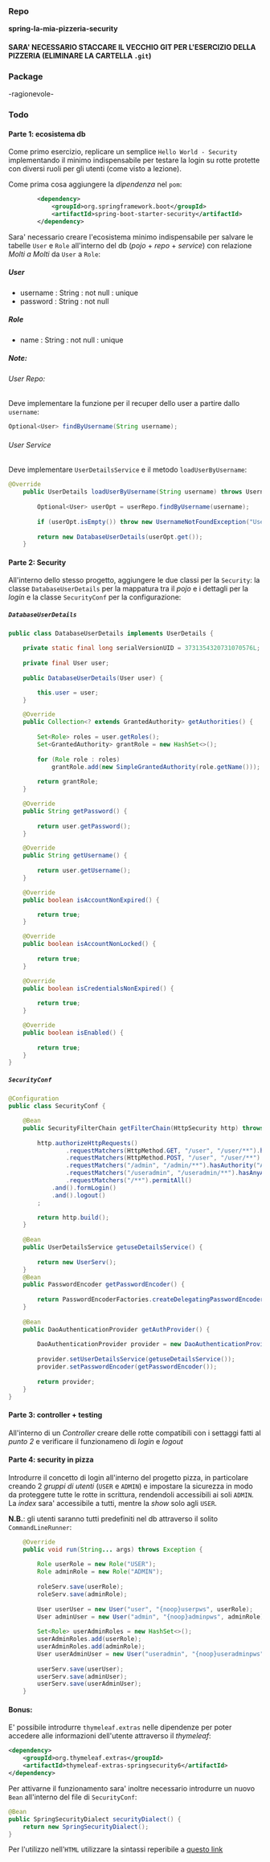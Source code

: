 ### Repo
**spring-la-mia-pizzeria-security**
#### SARA' NECESSARIO STACCARE IL VECCHIO GIT PER L'ESERCIZIO DELLA PIZZERIA (ELIMINARE LA CARTELLA `.git`)

### Package
-ragionevole-

### Todo
#### Parte 1: ecosistema db
Come primo esercizio, replicare un semplice `Hello World - Security` implementando il minimo indispensabile per testare la login su rotte protette con diversi ruoli per gli utenti (come visto a lezione).

Come prima cosa aggiungere la *dipendenza* nel `pom`:
```xml 
		<dependency>
		    <groupId>org.springframework.boot</groupId>
		    <artifactId>spring-boot-starter-security</artifactId>
		</dependency>
```

Sara' necessario creare l'ecosistema minimo indispensabile per salvare le tabelle `User` e `Role` all'interno del db (*pojo* + *repo* + *service*) con relazione *Molti a Molti* da `User` a `Role`:

##### User
- username : String : not null : unique
- password : String : not null

##### Role
- name : String : not null : unique

##### Note:
###### User Repo:
Deve implementare la funzione per il recuper dello user a partire dallo `username`:
```java
Optional<User> findByUsername(String username);
```

###### User Service
Deve implementare `UserDetailsService` e il metodo `loadUserByUsername`:
```java
@Override
	public UserDetails loadUserByUsername(String username) throws UsernameNotFoundException {
		
		Optional<User> userOpt = userRepo.findByUsername(username);
		
		if (userOpt.isEmpty()) throw new UsernameNotFoundException("User not found");
		
		return new DatabaseUserDetails(userOpt.get());
	}
```

#### Parte 2: Security
All'interno dello stesso progetto, aggiungere le due classi per la `Security`: la classe `DatabaseUserDetails` per la mappatura tra il *pojo* e i dettagli per la *login* e la classe `SecurityConf` per la configurazione:

##### `DatabaseUserDetails`
```java
public class DatabaseUserDetails implements UserDetails {

	private static final long serialVersionUID = 3731354320731070576L;
	
	private final User user;
	
	public DatabaseUserDetails(User user) {

		this.user = user;
	}

	@Override
	public Collection<? extends GrantedAuthority> getAuthorities() {
		
		Set<Role> roles = user.getRoles();
		Set<GrantedAuthority> grantRole = new HashSet<>();
		
		for (Role role : roles) 
			grantRole.add(new SimpleGrantedAuthority(role.getName()));
		
		return grantRole;
	}

	@Override
	public String getPassword() {
		
		return user.getPassword();
	}

	@Override
	public String getUsername() {
		
		return user.getUsername();
	}

	@Override
	public boolean isAccountNonExpired() {

		return true;
	}

	@Override
	public boolean isAccountNonLocked() {
		
		return true;
	}

	@Override
	public boolean isCredentialsNonExpired() {
		
		return true;
	}

	@Override
	public boolean isEnabled() {
		
		return true;
	}	
}
```

##### `SecurityConf`
```java
@Configuration
public class SecurityConf {

	@Bean
	public SecurityFilterChain getFilterChain(HttpSecurity http) throws Exception {
		
		http.authorizeHttpRequests()
				.requestMatchers(HttpMethod.GET, "/user", "/user/**").hasAuthority("USER")
				.requestMatchers(HttpMethod.POST, "/user", "/user/**").hasAuthority("ADMIN")
				.requestMatchers("/admin", "/admin/**").hasAuthority("ADMIN")
				.requestMatchers("/useradmin", "/useradmin/**").hasAnyAuthority("USER", "ADMIN")	
				.requestMatchers("/**").permitAll()
			.and().formLogin()
			.and().logout()
		;

		return http.build();
	}
	
	@Bean
	public UserDetailsService getuseDetailsService() {
		
		return new UserServ();
	}
	@Bean
	public PasswordEncoder getPasswordEncoder() {
		
		return PasswordEncoderFactories.createDelegatingPasswordEncoder();
	}
	
	@Bean
	public DaoAuthenticationProvider getAuthProvider() {
		
		DaoAuthenticationProvider provider = new DaoAuthenticationProvider();
		
		provider.setUserDetailsService(getuseDetailsService());
		provider.setPasswordEncoder(getPasswordEncoder());
		
		return provider;
	}
}	
```
#### Parte 3: controller + testing
All'interno di un *Controller* creare delle rotte compatibili con i settaggi fatti al *punto 2* e verificare il funzionameno di *login* e *logout*
#### Parte 4: security in pizza
Introdurre il concetto di login all'interno del progetto pizza, in particolare creando 2 *gruppi di utenti* (`USER` e `ADMIN`) e impostare la sicurezza in modo da proteggere tutte le rotte in scrittura, rendendoli accessibili ai soli `ADMIN`. La *index* sara' accessibile a tutti, mentre la *show* solo agli `USER`.

**N.B.**: gli utenti saranno tutti predefiniti nel db attraverso il solito `CommandLineRunner`:
```java
	@Override
	public void run(String... args) throws Exception {
		
		Role userRole = new Role("USER");
		Role adminRole = new Role("ADMIN");
		
		roleServ.save(userRole);
		roleServ.save(adminRole);
		
		User userUser = new User("user", "{noop}userpws", userRole);
		User adminUser = new User("admin", "{noop}adminpws", adminRole);
		
		Set<Role> userAdminRoles = new HashSet<>();
		userAdminRoles.add(userRole);
		userAdminRoles.add(adminRole);
		User userAdminUser = new User("useradmin", "{noop}useradminpws", userAdminRoles);
		
		userServ.save(userUser);
		userServ.save(adminUser);
		userServ.save(userAdminUser);
	}
```

#### Bonus:
E' possibile introdurre `thymeleaf.extras` nelle dipendenze per poter accedere alle informazioni dell'utente attraverso il *thymeleaf*:
```xml
<dependency>
	<groupId>org.thymeleaf.extras</groupId>
	<artifactId>thymeleaf-extras-springsecurity6</artifactId>
</dependency>
```

Per attivarne il funzionamento sara' inoltre necessario introdurre un nuovo `Bean` all'interno del file di `SecurityConf`:
```java
@Bean
public SpringSecurityDialect securityDialect() {
	return new SpringSecurityDialect();
}
```

Per l'utilizzo nell'`HTML` utilizzare la sintassi reperibile a [questo link](https://www.thymeleaf.org/doc/articles/springsecurity.html) 
